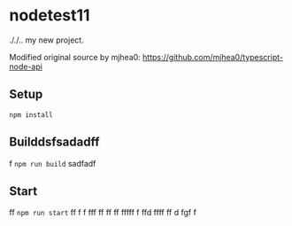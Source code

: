 # nodetest11
././..
my new project.

Modified original source by mjhea0: https://github.com/mjhea0/typescript-node-api

## Setup

`npm install`

## Builddsfsadadff
f
`npm run build`
sadfadf
## Start
ff
`npm run start`
ff
f
f
fff
ff
ff
ff
fffff
f
ffd
ffff
ff
d
fgf
f
